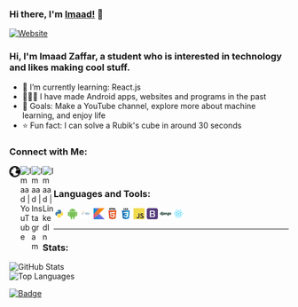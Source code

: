 ### Hi there, I'm [Imaad!][website] 🤩

[![Website](https://img.shields.io/website?label=iszaffar.com&style=for-the-badge&url=https%3A%2F%2Fiszaffar.com)][website]

### Hi, I'm Imaad Zaffar, a student who is interested in technology and likes making cool stuff.

- 🚀 I’m currently learning: React.js 
- 👨🏽‍💻 I have made Android apps, websites and programs in the past
- 🎯 Goals: Make a YouTube channel, explore more about machine learning, and enjoy life
- ⭐️ Fun fact: I can solve a Rubik's cube in around 30 seconds

### Connect with Me:

[<img align="left" alt="Imaad | Website" width="20px" src="https://raw.githubusercontent.com/iconic/open-iconic/master/svg/globe.svg" />][website]
[<img align="left" alt="Imaad | YouTube" width="20px" src="https://cdn.jsdelivr.net/npm/simple-icons@v3/icons/youtube.svg" />][youtube]
[<img align="left" alt="Imaad | Instagram" width="20px" src="https://cdn.jsdelivr.net/npm/simple-icons@v3/icons/instagram.svg" />][instagram]
[<img align="left" alt="Imaad | LinkedIn" width="20px" src="https://cdn.jsdelivr.net/npm/simple-icons@v3/icons/linkedin.svg" />][linkedin]

<br />

### Languages and Tools:

<code><img height="20" src="https://raw.githubusercontent.com/github/explore/80688e429a7d4ef2fca1e82350fe8e3517d3494d/topics/python/python.png"></code>
<code><img height="20" src="https://raw.githubusercontent.com/github/explore/80688e429a7d4ef2fca1e82350fe8e3517d3494d/topics/android/android.png"></code>
<code><img height="20" src="https://raw.githubusercontent.com/github/explore/80688e429a7d4ef2fca1e82350fe8e3517d3494d/topics/java/java.png"></code>
<code><img height="20" src="https://raw.githubusercontent.com/github/explore/80688e429a7d4ef2fca1e82350fe8e3517d3494d/topics/kotlin/kotlin.png"></code>
<code><img height="20" src="https://raw.githubusercontent.com/github/explore/80688e429a7d4ef2fca1e82350fe8e3517d3494d/topics/html/html.png"></code>
<code><img height="20" src="https://raw.githubusercontent.com/github/explore/80688e429a7d4ef2fca1e82350fe8e3517d3494d/topics/css/css.png"></code>
<code><img height="20" src="https://raw.githubusercontent.com/github/explore/80688e429a7d4ef2fca1e82350fe8e3517d3494d/topics/javascript/javascript.png"></code>
<code><img height="20" src="https://raw.githubusercontent.com/github/explore/80688e429a7d4ef2fca1e82350fe8e3517d3494d/topics/bootstrap/bootstrap.png"></code>
<code><img height="20" src="https://raw.githubusercontent.com/github/explore/80688e429a7d4ef2fca1e82350fe8e3517d3494d/topics/django/django.png"></code>
<code><img height="20" src="https://raw.githubusercontent.com/github/explore/80688e429a7d4ef2fca1e82350fe8e3517d3494d/topics/react/react.png"></code>

---

### Stats:

![GitHub Stats](https://github-readme-stats.vercel.app/api?username=zafaris&theme=onedark&count_private=true&show_icons=true)
<br />
![Top Languages](https://github-readme-stats.vercel.app/api/top-langs/?username=zafaris&theme=onedark)

[![Badge](https://img.shields.io/static/v1?label=zafaris&message=dev&style=for-the-badge&labelColor=cornflowerblue&color=blueviolet)][website]

[website]: https://iszaffar.com
[youtube]: https://youtube.com/channel/UCRGp4IcgPuOIJ9aIYCh2VAA
[instagram]: https://instagram.com/zafaris_yt
[linkedin]: https://linkedin.com/in/imaad-zaffar

